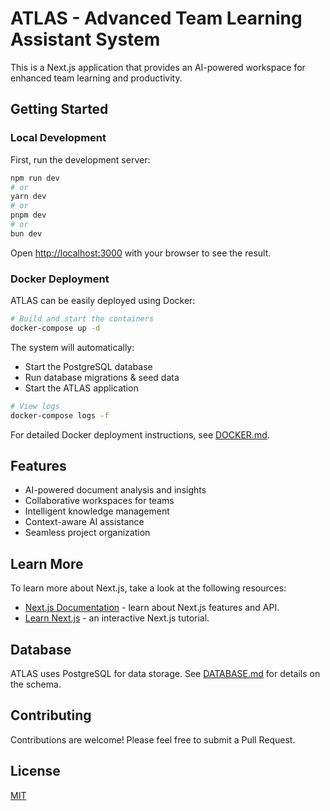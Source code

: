 # ATLAS - Advanced Team Learning Assistant System

This is a Next.js application that provides an AI-powered workspace for enhanced team learning and productivity.

## Getting Started

### Local Development

First, run the development server:

```bash
npm run dev
# or
yarn dev
# or
pnpm dev
# or
bun dev
```

Open [http://localhost:3000](http://localhost:3000) with your browser to see the result.

### Docker Deployment

ATLAS can be easily deployed using Docker:

```bash
# Build and start the containers
docker-compose up -d
```

The system will automatically:
- Start the PostgreSQL database
- Run database migrations & seed data
- Start the ATLAS application

```bash
# View logs
docker-compose logs -f
```

For detailed Docker deployment instructions, see [DOCKER.md](./DOCKER.md).

## Features

- AI-powered document analysis and insights
- Collaborative workspaces for teams
- Intelligent knowledge management
- Context-aware AI assistance
- Seamless project organization

## Learn More

To learn more about Next.js, take a look at the following resources:

- [Next.js Documentation](https://nextjs.org/docs) - learn about Next.js features and API.
- [Learn Next.js](https://nextjs.org/learn) - an interactive Next.js tutorial.

## Database

ATLAS uses PostgreSQL for data storage. See [DATABASE.md](./DATABASE.md) for details on the schema.

## Contributing

Contributions are welcome! Please feel free to submit a Pull Request.

## License

[MIT](LICENSE)
